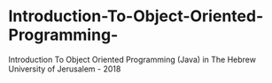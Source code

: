 # Introduction-To-Object-Oriented-Programming-
Introduction To Object Oriented Programming (Java) in The Hebrew University of Jerusalem - 2018
